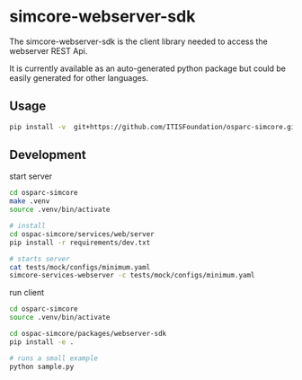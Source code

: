 # simcore-webserver-sdk

The simcore-webserver-sdk is the client library needed to access the webserver REST Api.

It is currently available as an auto-generated python package but could be easily generated for other languages.

## Usage

```bash
pip install -v  git+https://github.com/ITISFoundation/osparc-simcore.git@webserver-sdk#subdirectory=packages/webserver-sdk/python

```

## Development

start server
```bash
cd osparc-simcore
make .venv
source .venv/bin/activate

# install
cd ospac-simcore/services/web/server
pip install -r requirements/dev.txt

# starts server
cat tests/mock/configs/minimum.yaml
simcore-services-webserver -c tests/mock/configs/minimum.yaml
```

run client
```bash
cd osparc-simcore
source .venv/bin/activate

cd ospac-simcore/packages/webserver-sdk
pip install -e .

# runs a small example
python sample.py
```
